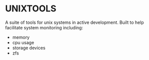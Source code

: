 UNIXTOOLS
=========

A suite of tools for unix systems in active development.
Built to help facilitate system monitoring including:
- memory
- cpu usage
- storage devices
- zfs

